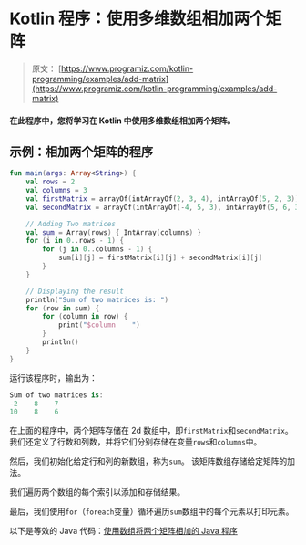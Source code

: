 # Kotlin 程序：使用多维数组相加两个矩阵

> 原文： [https://www.programiz.com/kotlin-programming/examples/add-matrix](https://www.programiz.com/kotlin-programming/examples/add-matrix)

#### 在此程序中，您将学习在 Kotlin 中使用多维数组相加两个矩阵。

## 示例：相加两个矩阵的程序

```kt
fun main(args: Array<String>) {
    val rows = 2
    val columns = 3
    val firstMatrix = arrayOf(intArrayOf(2, 3, 4), intArrayOf(5, 2, 3))
    val secondMatrix = arrayOf(intArrayOf(-4, 5, 3), intArrayOf(5, 6, 3))

    // Adding Two matrices
    val sum = Array(rows) { IntArray(columns) }
    for (i in 0..rows - 1) {
        for (j in 0..columns - 1) {
            sum[i][j] = firstMatrix[i][j] + secondMatrix[i][j]
        }
    }

    // Displaying the result
    println("Sum of two matrices is: ")
    for (row in sum) {
        for (column in row) {
            print("$column    ")
        }
        println()
    }
}
```

运行该程序时，输出为：

```kt
Sum of two matrices is:
-2    8    7    
10    8    6 
```

在上面的程序中，两个矩阵存储在 2d 数组中，即`firstMatrix`和`secondMatrix`。 我们还定义了行数和列数，并将它们分别存储在变量`rows`和`columns`中。

然后，我们初始化给定行和列的新数组，称为`sum`。 该矩阵数组存储给定矩阵的加法。

我们遍历两个数组的每个索引以添加和存储结果。

最后，我们使用`for`（`foreach`变量）循环遍历`sum`数组中的每个元素以打印元素。

以下是等效的 Java 代码：[使用数组将两个矩阵相加的 Java 程序](/java-programming/examples/add-matrix "Java program to add two matrices using arrays")